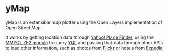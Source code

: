 yMap
====

yMap is an extensible map plotter using the Open Layers implementation of Open Street Map.

It works by getting location data through [Yahoo! Place Finder][placefinder], using the [MMYQL ZF2 module][MMYQL] to query [YQL][YQL] and passing that data through other APIs to load other information, such as photos from [Flickr][flickr] or hotels from [Expedia][expeida].

[placefinder]: http://developer.yahoo.com/boss/geo/ (Yahoo! Place Finder)
[MMYQL]: https://github.com/machek/MMYQL (MMYQL)
[YQL]: http://developer.yahoo.com/yql/ (Yahoo! Query Language)
[flickr]: http://www.flickr.com/services/api/ (Flickr)
[expeida]: http://developer.ean.com/ (Expedia)

